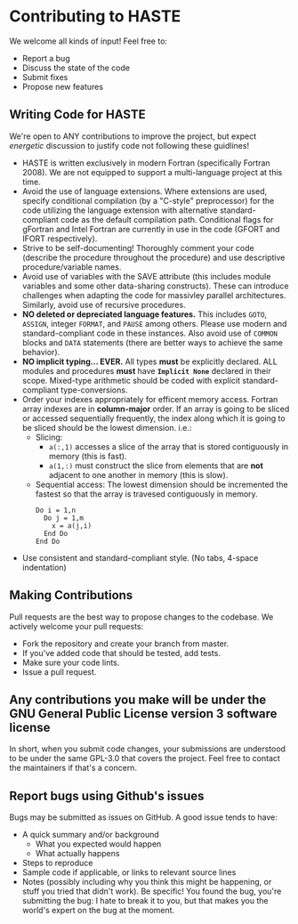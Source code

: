 # Contributing to HASTE
We welcome all kinds of input! Feel free to:
- Report a bug
- Discuss the state of the code
- Submit fixes
- Propose new features

## Writing Code for HASTE
We're open to ANY contributions to improve the project, but expect *energetic* discussion to justify code not following these guidlines!
- HASTE is written exclusively in modern Fortran (specifically Fortran 2008). We are not equipped to support a multi-language project at this time.
- Avoid the use of language extensions. Where extensions are used, specify conditional compilation (by a "C-style" preprocessor) for the code utilizing the language extension with alternative standard-compliant code as the default compilation path. Conditional flags for gFortran and Intel Fortran are currently in use in the code (GFORT and IFORT respectively).
- Strive to be self-documenting! Thoroughly comment your code (describe the procedure throughout the procedure) and use descriptive procedure/variable names.
- Avoid use of variables with the SAVE attribute (this includes module variables and some other data-sharing constructs). These can introduce challenges when adapting the code for massivley parallel architectures. Similarly, avoid use of recursive procedures.
- **NO deleted or depreciated language features.** This includes `GOTO`, `ASSIGN`, integer `FORMAT`, and `PAUSE` among others. Please use modern and standard-compliant code in these instances. Also avoid use of `COMMON` blocks and `DATA` statements (there are better ways to achieve the same behavior).
- **NO implicit typing... EVER.** All types **must** be explicitly declared. ALL modules and procedures **must** have **`Implicit None`** declared in their scope. Mixed-type arithmetic should be coded with explicit standard-compliant type-conversions.
- Order your indexes appropriately for efficent memory access. Fortran array indexes are in **column-major** order. If an array is going to be sliced or accessed sequentially frequently, the index along which it is going to be sliced should be the lowest dimension. i.e.:
  - Slicing:
    - `a(:,1)` accesses a slice of the array that is stored contiguously in memory (this is fast).
    - `a(1,:)` must construct the slice from elements that are **not** adjacent to one another in memory (this is slow).
  - Sequential access: The lowest dimension should be incremented the fastest so that the array is travesed contiguously in memory.
    ```
    Do i = 1,n
      Do j = 1,m
        x = a(j,i)
      End Do
    End Do
    ```
- Use consistent and standard-compliant style. (No tabs, 4-space indentation)

## Making Contributions
Pull requests are the best way to propose changes to the codebase. We actively welcome your pull requests:
- Fork the repository and create your branch from master.
- If you've added code that should be tested, add tests.
- Make sure your code lints.
- Issue a pull request.

## Any contributions you make will be under the GNU General Public License version 3 software license
In short, when you submit code changes, your submissions are understood to be under the same GPL-3.0 that covers the project. Feel free to contact the maintainers if that's a concern.

## Report bugs using Github's issues
Bugs may be submitted as issues on GitHub. A good issue tends to have:
- A quick summary and/or background
  - What you expected would happen
  - What actually happens
- Steps to reproduce
- Sample code if applicable, or links to relevant source lines
- Notes (possibly including why you think this might be happening, or stuff you tried that didn't work).
Be specific! You found the bug, you're submitting the bug: I hate to break it to you, but that makes you the world's expert on the bug at the moment.
